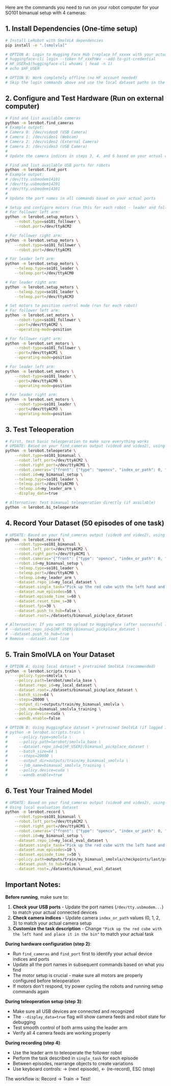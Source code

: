 Here are the commands you need to run on your robot computer for your SO101 bimanual setup with 4 cameras:

## 1. Install Dependencies (One-time setup)
```bash
# Install LeRobot with SmolVLA dependencies
pip install -e ".[smolvla]"

# OPTION A: Login to Hugging Face Hub (replace hf_xxxxx with your actual token)
# huggingface-cli login --token hf_xxxPnWv --add-to-git-credential
# HF_USER=$(huggingface-cli whoami | head -n 1)
# echo $HF_USER

# OPTION B: Work completely offline (no HF account needed)
# Skip the login commands above and use the local dataset paths in the commands below
```

## 2. Configure and Test Hardware (Run on external computer)
```bash
# Find and list available cameras
python -m lerobot.find_cameras
# Example output:
# Camera 0: /dev/video0 (USB Camera)
# Camera 1: /dev/video1 (Webcam)
# Camera 2: /dev/video2 (External Camera)
# Camera 3: /dev/video3 (USB Camera)
# 
# Update the camera indices in steps 3, 4, and 6 based on your actual cameras

# Find and list available USB ports for robots
python -m lerobot.find_port
# Example output:
# /dev/tty.usbmodem14101
# /dev/tty.usbmodem14201
# /dev/tty.usbmodem14301
#
# Update the port names in all commands based on your actual ports

# Setup and configure motors (run this for each robot - leader and followers)
# For follower left arm:
python -m lerobot.setup_motors \
    --robot.type=so101_follower \
    --robot.port=/dev/ttyACM2

# For follower right arm:
python -m lerobot.setup_motors \
    --robot.type=so101_follower \
    --robot.port=/dev/ttyACM1

# For leader left arm:
python -m lerobot.setup_motors \
    --teleop.type=so101_leader \
    --teleop.port=/dev/ttyACM0

# For leader right arm:
python -m lerobot.setup_motors \
    --teleop.type=so101_leader \
    --teleop.port=/dev/ttyACM3

# Set motors to position control mode (run for each robot)
# For follower left arm:
python -m lerobot.set_motors \
    --robot-type=so101_follower \
    --port=/dev/ttyACM2 \
    --operating-mode=position

# For follower right arm:
python -m lerobot.set_motors \
    --robot-type=so101_follower \
    --port=/dev/ttyACM1 \
    --operating-mode=position

# For leader left arm:
python -m lerobot.set_motors \
    --robot-type=so101_leader \
    --port=/dev/ttyACM0 \
    --operating-mode=position

# For leader right arm:
python -m lerobot.set_motors \
    --robot-type=so101_leader \
    --port=/dev/ttyACM3 \
    --operating-mode=position
```

## 3. Test Teleoperation
```bash
# First, test basic teleoperation to make sure everything works
# UPDATE: Based on your find_cameras output (video0 and video2), using only 2 cameras
python -m lerobot.teleoperate \
    --robot.type=so101_bimanual \
    --robot.left_port=/dev/ttyACM2 \
    --robot.right_port=/dev/ttyACM1 \
    --robot.cameras='{"front": {"type": "opencv", "index_or_path": 0, "width": 640, "height": 480, "fps": 30}, "top": {"type": "opencv", "index_or_path": 2, "width": 640, "height": 480, "fps": 30}}' \
    --robot.id=my_bimanual_setup \
    --teleop.type=so101_leader \
    --teleop.port=/dev/ttyACM0 \
    --teleop.id=my_leader_arm \
    --display_data=true

# Alternative: Test bimanual teleoperation directly (if available)
python -m lerobot.bi_teleoperate
```

## 4. Record Your Dataset (50 episodes of one task)
```bash
# UPDATE: Based on your find_cameras output (video0 and video2), using only 2 cameras
python -m lerobot.record \
    --robot.type=so101_bimanual \
    --robot.left_port=/dev/ttyACM2 \
    --robot.right_port=/dev/ttyACM1 \
    --robot.cameras='{"front": {"type": "opencv", "index_or_path": 0, "width": 640, "height": 480, "fps": 30}, "top": {"type": "opencv", "index_or_path": 2, "width": 640, "height": 480, "fps": 30}}' \
    --robot.id=my_bimanual_setup \
    --teleop.type=so101_leader \
    --teleop.port=/dev/ttyACM0 \
    --teleop.id=my_leader_arm \
    --dataset.repo_id=my_local_dataset \
    --dataset.single_task="Pick up the red cube with the left hand and place it in the bin" \
    --dataset.num_episodes=50 \
    --dataset.episode_time_s=60 \
    --dataset.reset_time_s=30 \
    --dataset.fps=30 \
    --dataset.push_to_hub=false \
    --dataset.root=./datasets/bimanual_pickplace_dataset

# Alternative: If you want to upload to HuggingFace (after successful login):
# --dataset.repo_id=${HF_USER}/bimanual_pickplace_dataset \
# --dataset.push_to_hub=true \
# Remove --dataset.root line
```

## 5. Train SmolVLA on Your Dataset
```bash
# OPTION A: Using local dataset + pretrained SmolVLA (recommended)
python -m lerobot.scripts.train \
    --policy.type=smolvla \
    --policy.path=lerobot/smolvla_base \
    --dataset.repo_id=my_local_dataset \
    --dataset.root=./datasets/bimanual_pickplace_dataset \
    --batch_size=64 \
    --steps=20000 \
    --output_dir=outputs/train/my_bimanual_smolvla \
    --job_name=bimanual_smolvla_training \
    --policy.device=cuda \
    --wandb.enable=false

# OPTION B: Using HuggingFace dataset + pretrained SmolVLA (if logged in)
# python -m lerobot.scripts.train \
#     --policy.type=smolvla \
#     --policy.path=lerobot/smolvla_base \
#     --dataset.repo_id=${HF_USER}/bimanual_pickplace_dataset \
#     --batch_size=64 \
#     --steps=20000 \
#     --output_dir=outputs/train/my_bimanual_smolvla \
#     --job_name=bimanual_smolvla_training \
#     --policy.device=cuda \
#     --wandb.enable=true
```

## 6. Test Your Trained Model
```bash
# UPDATE: Based on your find_cameras output (video0 and video2), using only 2 cameras
# Using local evaluation dataset
python -m lerobot.record \
    --robot.type=so101_bimanual \
    --robot.left_port=/dev/ttyACM2 \
    --robot.right_port=/dev/ttyACM1 \
    --robot.cameras='{"front": {"type": "opencv", "index_or_path": 0, "width": 640, "height": 480, "fps": 30}, "top": {"type": "opencv", "index_or_path": 2, "width": 640, "height": 480, "fps": 30}}' \
    --robot.id=my_bimanual_setup \
    --dataset.repo_id=my_local_eval_dataset \
    --dataset.single_task="Pick up the red cube with the left hand and place it in the bin" \
    --dataset.num_episodes=10 \
    --dataset.episode_time_s=50 \
    --policy.path=outputs/train/my_bimanual_smolvla/checkpoints/last/pretrained_model \
    --dataset.push_to_hub=false \
    --dataset.root=./datasets/bimanual_eval_dataset
```

## Important Notes:

**Before running**, make sure to:
1. **Check your USB ports** - Update the port names (`/dev/tty.usbmodem...`) to match your actual connected devices
2. **Check camera indices** - Update camera `index_or_path` values (0, 1, 2, 3) to match your actual camera setup
3. **Customize the task description** - Change `"Pick up the red cube with the left hand and place it in the bin"` to match your actual task

**During hardware configuration (step 2)**:
- Run `find_cameras` and `find_port` first to identify your actual device indices and ports
- Update all the port names in subsequent commands based on what you find
- The motor setup is crucial - make sure all motors are properly configured before teleoperation
- If motors don't respond, try power cycling the robots and running setup commands again

**During teleoperation setup (step 3)**:
- Make sure all USB devices are connected and recognized
- The `--display_data=true` flag will show camera feeds and robot state for debugging
- Test smooth control of both arms using the leader arm
- Verify all 4 camera feeds are working properly

**During recording (step 4)**:
- Use the leader arm to teleoperate the follower robot
- Perform the task described in `single_task` for each episode
- Between episodes, rearrange objects to create variations
- Use keyboard controls: → (next episode), ← (re-record), ESC (stop)

The workflow is: Record → Train → Test!